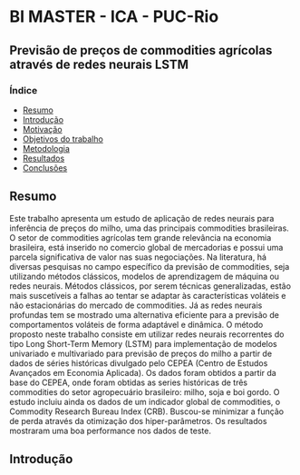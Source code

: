 # BI MASTER - ICA - PUC-Rio
## Previsão de preços de commodities agrícolas através de redes neurais LSTM

### Índice
  
- [Resumo](#resumo)
- [Introdução](#introducao)
- [Motivação](#motivacao)
- [Objetivos do trabalho](#objetivos)
- [Metodologia](#metodologia)
- [Resultados](#resultados)
- [Conclusões](#conclusoes)

<h2 id="resumo">Resumo</h2>
Este trabalho apresenta um estudo de aplicação de redes neurais para inferência de preços do milho, uma das principais commodities brasileiras. O setor de commodities agrícolas tem grande relevância na economia brasileira, está inserido no comercio global de mercadorias e possui uma parcela significativa de valor nas suas negociações. Na literatura, há diversas pesquisas no campo específico da previsão de commodities, seja utilizando métodos clássicos, modelos de aprendizagem de máquina ou redes neurais. Métodos clássicos, por serem técnicas generalizadas, estão mais suscetíveis a falhas ao tentar se adaptar às características voláteis e não estacionárias do mercado de commodities. Já as redes neurais profundas tem se mostrado uma alternativa eficiente para a previsão de comportamentos voláteis de forma adaptável e dinâmica. O método proposto neste trabalho consiste em utilizar redes neurais recorrentes do tipo Long Short-Term Memory (LSTM) para implementação de modelos univariado e multivariado para previsão de preços do milho a partir de dados de séries históricas divulgado pelo CEPEA (Centro de Estudos Avançados em Economia Aplicada). Os dados foram obtidos a partir da base do CEPEA, onde foram obtidas as series históricas de três commodities do setor agropecuário brasileiro: milho, soja e boi gordo. O estudo incluiu ainda os dados de um indicador global de commodities, o Commodity Research Bureau Index (CRB). Buscou-se minimizar a função de perda através da otimização dos hiper-parâmetros. Os resultados mostraram uma boa performance nos dados de teste.

<h2 id="introducao">Introdução</h2>
